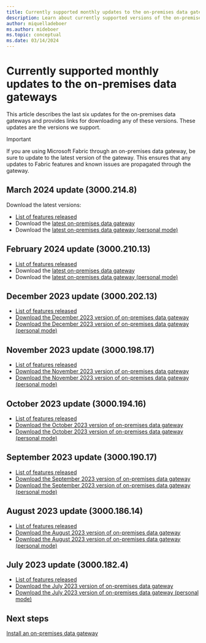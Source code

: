 ```yaml
---
title: Currently supported monthly updates to the on-premises data gateways
description: Learn about currently supported versions of the on-premises data gateways.
author: miquelladeboer
ms.author: mideboer
ms.topic: conceptual
ms.date: 03/14/2024
---
```


# Currently supported monthly updates to the on-premises data gateways

This article describes the last six updates for the on-premises data gateways and provides links for downloading any of these versions. These updates are the versions we support.

> [!IMPORTANT]
> If you are using Microsoft Fabric through an on-premises data gateway, be sure to update to the latest version of the gateway. This ensures that any updates to Fabric features and known issues are propagated through the gateway.

## March 2024 update (3000.214.8)

<!-- For the most current release of the gateways, check out our [recent blog post](https://powerbi.microsoft.com/blog/on-premises-data-gateway-november-2023-release/) or -->

Download the latest versions:

- [List of features released](https://powerbi.microsoft.com/en-us/blog/on-premises-data-gateway-march-2024-release/)
- Download the [latest on-premises data gateway](https://download.microsoft.com/download/D/A/1/DA1FDDB8-6DA8-4F50-B4D0-18019591E182/GatewayInstall.exe)
- Download the [latest on-premises data gateway (personal mode)](https://download.microsoft.com/download/6/0/2/602A459E-E1A3-4FB9-B07F-FC2B60881900/On-premises%20data%20gateway%20(personal%20mode).exe)

## February 2024 update (3000.210.13)

- [List of features released](https://powerbi.microsoft.com/en-us/blog/on-premises-data-gateway-february-2024-release/)
- Download the [latest on-premises data gateway](https://download.microsoft.com/download/D/A/1/DA1FDDB8-6DA8-4F50-B4D0-18019591E182/GatewayInstall.exe)
- Download the [latest on-premises data gateway (personal mode)](https://download.microsoft.com/download/6/0/2/602A459E-E1A3-4FB9-B07F-FC2B60881900/On-premises%20data%20gateway%20(personal%20mode).exe)

## December 2023 update (3000.202.13)

- [List of features released](https://powerbi.microsoft.com/en-us/blog/on-premises-data-gateway-december-2023-release/)
- [Download the December 2023 version of on-premises data gateway](https://download.microsoft.com/download/D/A/1/DA1FDDB8-6DA8-4F50-B4D0-18019591E182/GatewayInstall-23-12.exe)
- [Download the December 2023 version of on-premises data gateway (personal mode)](https://download.microsoft.com/download/6/0/2/602A459E-E1A3-4FB9-B07F-FC2B60881900/On-premises%20data%20gateway%20(personal%20mode)-23-12.exe)

## November 2023 update (3000.198.17)

- [List of features released](https://powerbi.microsoft.com/blog/on-premises-data-gateway-november-2023-release/)
- [Download the November 2023 version of on-premises data gateway](https://download.microsoft.com/download/D/A/1/DA1FDDB8-6DA8-4F50-B4D0-18019591E182/GatewayInstall-23-11.exe)
- [Download the November 2023 version of on-premises data gateway (personal mode)](https://download.microsoft.com/download/6/0/2/602A459E-E1A3-4FB9-B07F-FC2B60881900/On-premises%20data%20gateway%20(personal%20mode)-23-11.exe)

## October 2023 update (3000.194.16)

- [List of features released](https://powerbi.microsoft.com/blog/on-premises-data-gateway-october-2023-release/)
- [Download the October 2023 version of on-premises data gateway](https://download.microsoft.com/download/D/A/1/DA1FDDB8-6DA8-4F50-B4D0-18019591E182/GatewayInstall-23-10.exe)
- [Download the October 2023 version of on-premises data gateway (personal mode)](https://download.microsoft.com/download/6/0/2/602A459E-E1A3-4FB9-B07F-FC2B60881900/On-premises%20data%20gateway%20(personal%20mode)-23-10.exe)

## September 2023 update (3000.190.17)

- [List of features released](https://powerbi.microsoft.com/blog/on-premises-data-gateway-september-2023-release/)
- [Download the September 2023 version of on-premises data gateway](https://download.microsoft.com/download/D/A/1/DA1FDDB8-6DA8-4F50-B4D0-18019591E182/GatewayInstall-23-09.exe)
- [Download the September 2023 version of on-premises data gateway (personal mode)](https://download.microsoft.com/download/6/0/2/602A459E-E1A3-4FB9-B07F-FC2B60881900/On-premises%20data%20gateway%20(personal%20mode)-23-09.exe)

## August 2023 update (3000.186.14)

- [List of features released](https://powerbi.microsoft.com/blog/on-premises-data-gateway-august-2023-release/)
- [Download the August 2023 version of on-premises data gateway](https://download.microsoft.com/download/D/A/1/DA1FDDB8-6DA8-4F50-B4D0-18019591E182/GatewayInstall-23-08.exe)
- [Download the August 2023 version of on-premises data gateway (personal mode)](https://download.microsoft.com/download/6/0/2/602A459E-E1A3-4FB9-B07F-FC2B60881900/On-premises%20data%20gateway%20(personal%20mode)-23-08.exe)

## July 2023 update (3000.182.4)

- [List of features released](https://powerbi.microsoft.com/blog/on-premises-data-gateway-july-2023-release/)
- [Download the July 2023 version of on-premises data gateway](https://download.microsoft.com/download/D/A/1/DA1FDDB8-6DA8-4F50-B4D0-18019591E182/GatewayInstall-23-07.exe)
- [Download the July 2023 version of on-premises data gateway (personal mode)](https://download.microsoft.com/download/6/0/2/602A459E-E1A3-4FB9-B07F-FC2B60881900/On-premises%20data%20gateway%20(personal%20mode)-23-07.exe)

## Next steps

[Install an on-premises data gateway](service-gateway-install.md)
